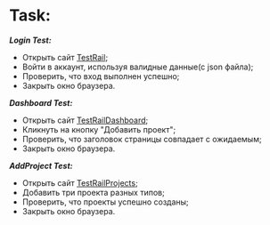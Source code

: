 # Task:

***Login Test:***
* Открыть сайт [TestRail](https://testtest19.testrail.io);
* Войти в аккаунт, используя валидные данные(с json файла);
* Проверить, что вход выполнен успешно;
* Закрыть окно браузера.

***Dashboard Test:***
* Открыть сайт [TestRailDashboard](https://testtest19.testrail.io/index.php?/dashboard);
* Кликнуть на кнопку "Добавить проект";
* Проверить, что заголовок страницы совпадает с ожидаемым;
* Закрыть окно браузера.

***AddProject Test:***
* Открыть сайт [TestRailProjects](https://testtest19.testrail.io/index.php?/admin/projects/add/1);
* Добавить три проекта разных типов;
* Проверить, что проекты успешно созданы;
* Закрыть окно браузера.
